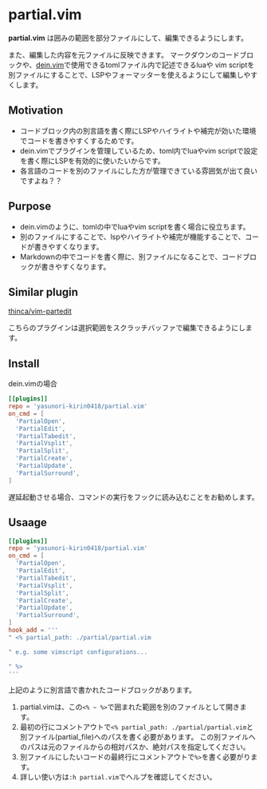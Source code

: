 # partial.vim

**partial.vim** は囲みの範囲を部分ファイルにして、編集できるようにします。

また、編集した内容を元ファイルに反映できます。
マークダウンのコードブロックや、[dein.vim](https://github.com/Shougo/dein.vim)で使用できるtomlファイル内で記述できるluaや
vim scriptを別ファイルにすることで、LSPやフォーマッターを使えるようにして編集しやすくします。


## Motivation

* コードブロック内の別言語を書く際にLSPやハイライトや補完が効いた環境でコードを書きやすくするためです。
* dein.vimでプラグインを管理しているため、toml内でluaやvim scriptで設定を書く際にLSPを有効的に使いたいからです。
* 各言語のコードを別のファイルにした方が管理できている雰囲気が出て良いですよね？？


## Purpose

* dein.vimのように、tomlの中でluaやvim scriptを書く場合に役立ちます。
* 別のファイルにすることで、lspやハイライトや補完が機能することで、コードが書きやすくなります。
* Markdownの中でコードを書く際に、別ファイルになることで、コードブロックが書きやすくなります。


## Similar plugin

[thinca/vim-partedit](https://github.com/thinca/vim-partedit)

こちらのプラグインは選択範囲をスクラッチバッファで編集できるようにします。


## Install

dein.vimの場合

```toml
[[plugins]]
repo = 'yasunori-kirin0418/partial.vim'
on_cmd = [
  'PartialOpen',
  'PartialEdit',
  'PartialTabedit',
  'PartialVsplit',
  'PartialSplit',
  'PartialCreate',
  'PartialUpdate',
  'PartialSurround',
]
```

遅延起動させる場合、コマンドの実行をフックに読み込むことをお勧めします。


## Usaage

```toml
[[plugins]]
repo = 'yasunori-kirin0418/partial.vim'
on_cmd = [
  'PartialOpen',
  'PartialEdit',
  'PartialTabedit',
  'PartialVsplit',
  'PartialSplit',
  'PartialCreate',
  'PartialUpdate',
  'PartialSurround',
]
hook_add = '''
" <% partial_path: ./partial/partial.vim

" e.g. some vimscript configurations...

" %>
'''
```

上記のように別言語で書かれたコードブロックがあります。

1. partial.vimは、この`<% ~ %>`で囲まれた範囲を別のファイルとして開きます。
1. 最初の行にコメントアウトで`<% partial_path: ./partial/partial.vim`と別ファイル(partial_file)へのパスを書く必要があります。
    この別ファイルへのパスは元のファイルからの相対パスか、絶対パスを指定してください。
1. 別ファイルにしたいコードの最終行にコメントアウトで`%>`を書く必要がります。
1. 詳しい使い方は`:h partial.vim`でヘルプを確認してください。
